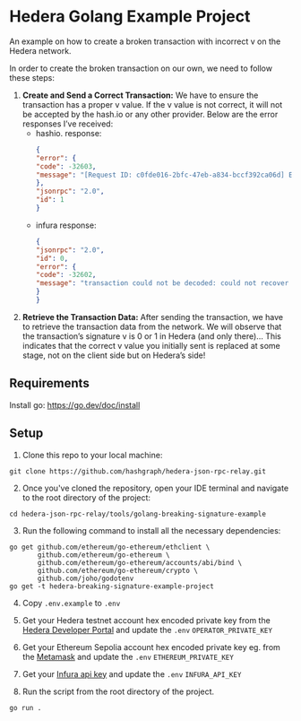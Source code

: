# Hedera Golang Example Project
An example on how to create a broken transaction with incorrect v on the Hedera network.

In order to create the broken transaction on our own, we need to follow these steps:
1. **Create and Send a Correct Transaction:** We have to ensure the transaction has a proper v value. If the v value is not correct, it will not be accepted by the hash.io or any other provider. Below are the error responses I’ve received:
   - hashio. response:
        ```json
        {
        "error": {
        "code": -32603,
        "message": "[Request ID: c0fde016-2bfc-47eb-a834-bccf392ca06d] Error invoking RPC: non-canonical legacy v (argument=\"v\", value=\"0x01\", code=INVALID_ARGUMENT, version=6.12.2)"
        },
        "jsonrpc": "2.0",
        "id": 1
        }
        ```
   - infura response:
        ```json
        {
        "jsonrpc": "2.0",
        "id": 0,
        "error": {
        "code": -32602,
        "message": "transaction could not be decoded: could not recover secp256k1 key: invalid signature: not for a valid curve point"
        }
        }
        ```
2. **Retrieve the Transaction Data:** After sending the transaction, we have to retrieve the transaction data from the network. We will observe that the transaction’s signature v is 0 or 1 in Hedera (and only there)...
   This indicates that the correct v value you initially sent is replaced at some stage, not on the client side but on Hedera’s side!

## Requirements
Install go: https://go.dev/doc/install

## Setup

1. Clone this repo to your local machine:

```shell
git clone https://github.com/hashgraph/hedera-json-rpc-relay.git
```

2. Once you've cloned the repository, open your IDE terminal and navigate to the root directory of the project:

```shell
cd hedera-json-rpc-relay/tools/golang-breaking-signature-example
```

3. Run the following command to install all the necessary dependencies:

```shell
go get github.com/ethereum/go-ethereum/ethclient \
       github.com/ethereum/go-ethereum \
       github.com/ethereum/go-ethereum/accounts/abi/bind \
       github.com/ethereum/go-ethereum/crypto \
       github.com/joho/godotenv
go get -t hedera-breaking-signature-example-project
```
4. Copy `.env.example` to `.env`

5. Get your Hedera testnet account hex encoded private key from the [Hedera Developer Portal](https://portal.hedera.com/register) and update the `.env` `OPERATOR_PRIVATE_KEY`

6. Get your Ethereum Sepolia account hex encoded private key eg. from the [Metamask](https://support.metamask.io/getting-started/getting-started-with-metamask/) and update the `.env` `ETHEREUM_PRIVATE_KEY`

7. Get your [Infura api key](https://www.infura.io) and update the `.env` `INFURA_API_KEY`

8. Run the script from the root directory of the project.

```shell
go run .
```
